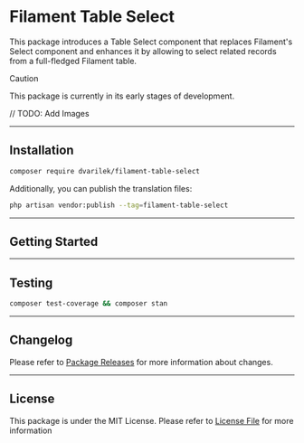 # Filament Table Select

This package introduces a Table Select component that replaces Filament's Select component and 
enhances it by allowing to select related records from a full-fledged Filament table.

> [!CAUTION]
> This package is currently in its early stages of development.


// TODO: Add Images

***
## Installation

```bash
composer require dvarilek/filament-table-select
```

Additionally, you can publish the translation files:
```bash
php artisan vendor:publish --tag=filament-table-select
```

***
## Getting Started


***

## Testing

```bash
composer test-coverage && composer stan
```
***

## Changelog
Please refer to [Package Releases](https://github.com/dvarilek/table-select/releases) for more information about changes.

***
## License
This package is under the MIT License. Please refer to [License File](LICENSE.md) for more information
